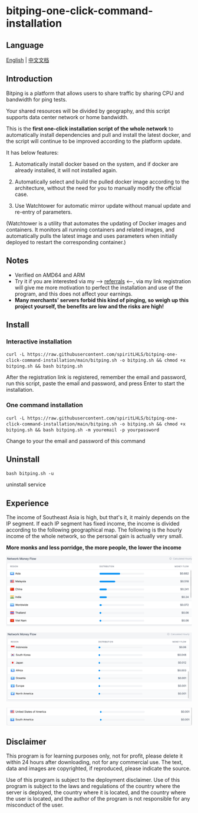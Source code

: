 # bitping-one-click-command-installation

## Language

[English](README.md) | [中文文档](README_zh.md)

## **Introduction**

Bitping is a platform that allows users to share traffic by sharing CPU and bandwidth for ping tests.

Your shared resources will be divided by geography, and this script supports data center network or home bandwidth.

This is the **first one-click installation script of the whole network** to automatically install dependencies and pull and install the latest docker, and the script will continue to be improved according to the platform update.

It has below features:

1. Automatically install docker based on the system, and if docker are already installed, it will not installed again.

2. Automatically select and build the pulled docker image according to the architecture, without the need for you to manually modify the official case.

3. Use Watchtower for automatic mirror update without manual update and re-entry of parameters.

(Watchtower is a utility that automates the updating of Docker images and containers. It monitors all running containers and related images, and automatically pulls the latest image and uses parameters when initially deployed to restart the corresponding container.)

## Notes

- Verified on AMD64 and ARM
- Try it if you are interested via my --> [referrals](https://app.bitping.com?r=2RUmPa_f) <--, via my link registration will give me more motivation to perfect the installation and use of the program, and this does not affect your earnings.
- **Many merchants' servers forbid this kind of pinging, so weigh up this project yourself, the benefits are low and the risks are high!**

## Install

### Interactive installation

```shell
curl -L https://raw.githubusercontent.com/spiritLHLS/bitping-one-click-command-installation/main/bitping.sh -o bitping.sh && chmod +x bitping.sh && bash bitping.sh
```

After the registration link is registered, remember the email and password, run this script, paste the email and password, and press Enter to start the installation.

### One command installation

```shell
curl -L https://raw.githubusercontent.com/spiritLHLS/bitping-one-click-command-installation/main/bitping.sh -o bitping.sh && chmod +x bitping.sh && bash bitping.sh -m youremail -p yourpassword
```

Change to your the email and password of this command


## Uninstall

```shell
bash bitping.sh -u
```

uninstall service

## Experience

The income of Southeast Asia is high, but that's it, it mainly depends on the IP segment. If each IP segment has fixed income, the income is divided according to the following geographical map. The following is the hourly income of the whole network, so the personal gain is actually very small.

**More monks and less porridge, the more people, the lower the income**

![](https://github.com/spiritLHLS/bitping-one-click-command-installation/raw/main/backup/d.png)

![](https://github.com/spiritLHLS/bitping-one-click-command-installation/raw/main/backup/e.png)

![](https://github.com/spiritLHLS/bitping-one-click-command-installation/raw/main/backup/f.png)


## Disclaimer

This program is for learning purposes only, not for profit, please delete it within 24 hours after downloading, not for any commercial use. The text, data and images are copyrighted, if reproduced, please indicate the source.

Use of this program is subject to the deployment disclaimer. Use of this program is subject to the laws and regulations of the country where the server is deployed, the country where it is located, and the country where the user is located, and the author of the program is not responsible for any misconduct of the user.

